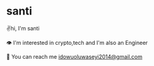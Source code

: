 # santi

✌️hi, I'm santi

👁️ I'm interested in crypto,tech and I'm also an Engineer

🤳 You can reach me idowuoluwaseyi2014@gmail.com

